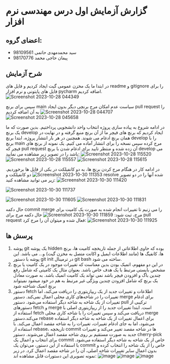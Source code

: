 # گزارش آزمایش اول درس مهندسی نرم افزار
## اعضای گروه:
+ سید محمدمهدی حاتمی 98109561
+ پیمان حاجی محمد 98170776
## شرح آزمایش
در ابتدا ما یک مخزن عمومی گیت ایجاد کردیم و فایل های readme و gitignore را برای فایل های پایتونی و نرم افزار pycharm اضافه کردیم.
![Screenshot 2023-10-28 044349](https://github.com/peyman79/SE-Lab1/assets/61017890/c36c4079-a10a-4a4c-a98f-0cfedaa33b92)

سپس برای برنچ main سیاست عدم امکان مرج برنچی دیگر بدون ایجاد pull request را به آن اضافه کردیم
![Screenshot 2023-10-28 044707](https://github.com/peyman79/SE-Lab1/assets/61017890/4dd4b535-239c-423d-a902-b754b50d2ec1)
![Screenshot 2023-10-28 045658](https://github.com/peyman79/SE-Lab1/assets/61017890/2a72bbdc-ece2-4e00-85e9-8b99b4560ff3)

در ادامه شروع به پیاده سازی پروژه انتخاب واحد دانشجویی پرداختیم. بدین صورت که ما یک برنچ develop ایجاد کردیم که برنچ های فیچر ما از آن برنچ منبع گرفته و در نهایت در همان برنچ ادغام می شوند. همچنین در هر بار انتشار پروژه، ابتدا برنچ develop را با برنچ main مرج کرده سپس نسخه را برای انتشار آماده می کنیم. یک نمونه از برنچ های فیچر که pull request آن زده شده و منتظر تایید برای ادغام شدن با برنچ develop می باشد را در تصویر زیر مشاهده می نمایید:
![Screenshot 2023-10-28 115520](https://github.com/peyman79/SE-Lab1/assets/61017890/6b98ceff-198c-4d6b-9c41-fa1f3c04c61c)
![Screenshot 2023-10-28 115557](https://github.com/peyman79/SE-Lab1/assets/61017890/5f8ed96c-a7b7-4a52-b1fb-1f363547c135)
![Screenshot 2023-10-28 115615](https://github.com/peyman79/SE-Lab1/assets/61017890/f7968963-06c8-44e8-b330-3fe9eda3cc6d)

در ادامه کار در هنگام مرج کردن برنچ ها، به دو کانفیلکت در یکی از فایل ها برخوردیم. 
![Screenshot 2023-10-30 111353](https://github.com/peyman79/SE-Lab1/assets/61017890/7f69508b-91a4-4a99-a1cb-a942197f943d)
دو کانفیلکت و resolve شده آنها را در دو تصویر زیر می توانید مشاهده کنید:
![Screenshot 2023-10-30 111420](https://github.com/peyman79/SE-Lab1/assets/61017890/a37dabab-b4e2-4e1b-9145-a19957fc9820)

![Screenshot 2023-10-30 111737](https://github.com/peyman79/SE-Lab1/assets/61017890/e1478128-fbf5-47ce-b262-fd0235601874)

![Screenshot 2023-10-30 111605](https://github.com/peyman79/SE-Lab1/assets/61017890/d6b66ba2-4a49-46cd-a17c-9d22967203fb)
![Screenshot 2023-10-30 111831](https://github.com/peyman79/SE-Lab1/assets/61017890/ee8b0cfb-21ae-4fe9-85f4-4a2b9353138c)


حال دکمه commit merge را می زنیم تا تغییرات انجام شده به صورت یک کامیت برای مرج، ثبت شود:
![Screenshot 2023-10-30 111859](https://github.com/peyman79/SE-Lab1/assets/61017890/23002124-056d-40b0-b9e0-d737b1633452)
حال دکمه مرج برای pull request فعال شده و میتوان آن را مرج کرد:
![Screenshot 2023-10-30 111925](https://github.com/peyman79/SE-Lab1/assets/61017890/5ed9409c-08a3-41f4-bc28-2838225515d4)

## پرسش ها
1. پوشه git یک پوشه hidden بوده که حاوی اطلاعاتی از جمله تاریخچه کامیت ها، برنچ ها، کانفیگ ها (مانند اطلاعات ایمیل و اکانت متصل به مخزن گیت) و... می باشد. این پوشه با دستور git init در ترمینال git bash ساخته می شود.
1. در این دو مفهوم، اتمیک بودن بدین معناست که تغییرات موجود در یک کامیت یا برنچ مشخص بایستی مرتبط با یک هدف خاص باشد. بعنوان مثال یک کامیتی که شامل رفع چندین باگ و افزودن فیچر باشد نمی تواند یک کامیت اتمیک باشد. به صورت معادل یک برنچ که شامل افزودن چندین ویژگی غیر مرتبط به هم در خود میشود نمیتواند برنچ اتمیک شناخته شود
1. دستور fetch اطلاعات و تغییرات جدید از یک ریپازیتوری را دریافت می‌کند، اما تغییرات را در شاخه‌های کاری محلی اعمال نمی‌کند. دستور merge برای ادغام تغییرات از یک شاخه به شاخه دیگر استفاده می‌شود. دستور pull ترکیبی از دستورهای fetch و merge است. ابتدا تغییرات جدید را از ریپازیتوری اصلی با استفاده از fetch دریافت می‌کند و سپس تغییرات را با شاخه کاری محلی merge می‌کند.دستور rebase برای اعمال تغییرات از یک شاخه به شاخه دیگر استفاده می‌شود، اما به جای ادغام تغییرات، تغییرات را به شاخه مقصد اعمال می‌کند. با استفاده از rebase، تاریخچه commit ها در شاخه مقصد تغییر می‌کند و تغییرات جدید به صورت مستقیم بر روی شاخه مقصد اعمال می‌شوند. دستور cherry-pick برای انتخاب و اعمال یک commit خاص از یک شاخه به شاخه دیگر استفاده می‌شود. با استفاده از این دستور، می‌توان یک commit خاص را از یک شاخه را انتخاب کرده و بدون اعمال سایر تغییرات شاخه اصلی، آن را در شاخه مقصد اعمال کرد. در زیر نمونه تصویری این دستورات قابل مشاهده اند:
![image](https://github.com/peyman79/SE-Lab1/assets/61017890/289fea74-89c7-4d7d-96f4-96f4bf80ff8c)
![image](https://github.com/peyman79/SE-Lab1/assets/61017890/db0408b9-af1d-4acd-a011-e9a05e3d389d)
![image](https://github.com/peyman79/SE-Lab1/assets/61017890/2eb14c86-6296-40c6-a721-d625553384c5)


